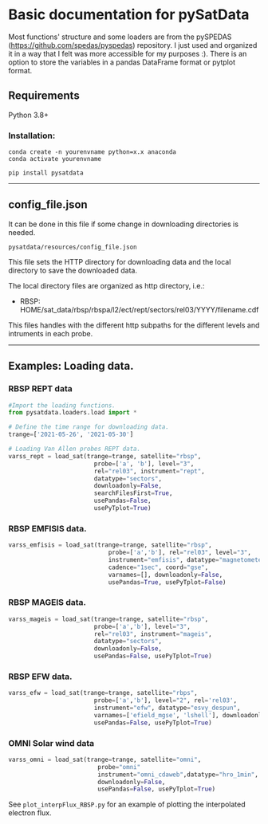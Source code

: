 # Basic documentation for pySatData

Most functions' structure and some loaders are from the pySPEDAS (https://github.com/spedas/pyspedas) repository. I just used and organized it in a way that I felt was more accessible for my purposes :). There is an option to store the variables in a pandas DataFrame format or pytplot format.

## Requirements

Python 3.8+
### Installation: 
```
conda create -n yourenvname python=x.x anaconda
conda activate yourenvname

pip install pysatdata
```

***
## config_file.json

It can be done in this file if some change in downloading directories is needed.

```pysatdata/resources/config_file.json```

This file sets the HTTP directory for downloading data and the local directory to save the downloaded data.

The local directory files are organized as http directory, i.e.:
* RBSP: HOME/sat_data/rbsp/rbspa/l2/ect/rept/sectors/rel03/YYYY/filename.cdf

This files handles with the different http subpaths for the different levels and intruments in each probe.

***

## Examples: Loading data.

### RBSP REPT data
```python
#Import the loading functions.
from pysatdata.loaders.load import *

# Define the time range for downloading data.
trange=['2021-05-26', '2021-05-30']

# Loading Van Allen probes REPT data.
varss_rept = load_sat(trange=trange, satellite="rbsp",
                        probe=['a', 'b'], level="3", 
                        rel="rel03", instrument="rept",
                        datatype="sectors",
                        downloadonly=False, 
                        searchFilesFirst=True,
                        usePandas=False,
                        usePyTplot=True)
```
### RBSP EMFISIS data.

```python
varss_emfisis = load_sat(trange=trange, satellite="rbsp",
                            probe=['a','b'], rel="rel03", level="3",
                            instrument="emfisis", datatype="magnetometer",
                            cadence="1sec", coord="gse",
                            varnames=[], downloadonly=False,
                            usePandas=True, usePyTplot=False)
```

### RBSP MAGEIS data.

```python
varss_mageis = load_sat(trange=trange, satellite="rbsp",
                        probe=['a','b'], level="3", 
                        rel="rel03", instrument="mageis",
                        datatype="sectors",
                        downloadonly=False, 
                        usePandas=False, usePyTplot=True)
```
### RBSP EFW data.

```python
varss_efw = load_sat(trange=trange, satellite="rbps",
                        probe=['a','b'], level="2", rel='rel03',
                        instrument="efw", datatype="esvy_despun",
                        varnames=['efield_mgse', 'lshell'], downloadonly=False,
                        usePandas=False, usePyTplot=True)
```

### OMNI Solar wind data

```python
varss_omni = load_sat(trange=trange, satellite="omni",
                         probe="omni"
                         instrument="omni_cdaweb",datatype="hro_1min",
                         downloadonly=False,
                         usePandas=False, usePyTplot=True)
```

See ```plot_interpFlux_RBSP.py``` for an example of plotting the interpolated electron flux.
